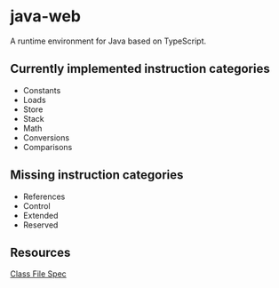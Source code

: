 # java-web

A runtime environment for Java based on TypeScript.

## Currently implemented instruction categories

- Constants
- Loads
- Store
- Stack
- Math
- Conversions
- Comparisons

## Missing instruction categories

- References
- Control
- Extended
- Reserved

## Resources

[Class File Spec](https://docs.oracle.com/javase/specs/jvms/se19/html/jvms-2.html#jvms-2.1)